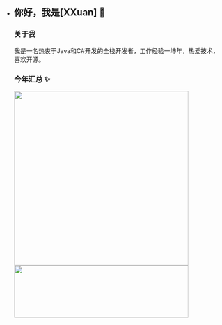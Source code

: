 - ## 你好，我是[XXuan] 👋

  ### 关于我

  我是一名热衷于Java和C#开发的全栈开发者，工作经验一坤年，热爱技术，喜欢开源。

  ### 今年汇总 ✨
  
  <img align="" width="400px" src="https://github-readme-stats.vercel.app/api?username=XXuanDev&hide_title=true&hide_border=true&show_icons=true&include_all_commits=true&line_height=21&bg_color=0,EC6C6C,FFD479,FFFC79,73FA79&theme=graywhite&locale=cn" /><img align="" width="400px" height="120px" src="https://github-readme-stats.vercel.app/api/top-langs/?username=XXuanDev&hide_title=true&hide_border=true&layout=compact&bg_color=0,73FA79,73FDFF,D783FF&theme=graywhite&locale=cn" />

